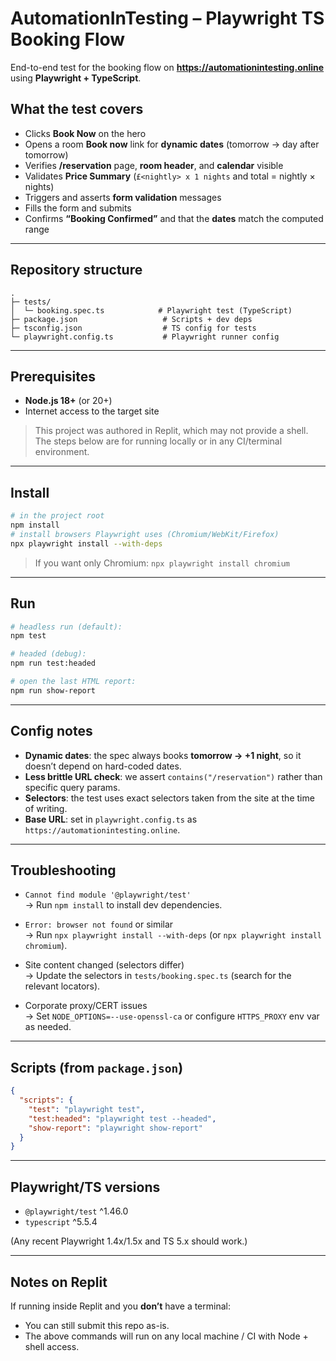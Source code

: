 # AutomationInTesting – Playwright TS Booking Flow

End-to-end test for the booking flow on **https://automationintesting.online** using **Playwright + TypeScript**.

## What the test covers

- Clicks **Book Now** on the hero
- Opens a room **Book now** link for **dynamic dates** (tomorrow → day after tomorrow)
- Verifies **/reservation** page, **room header**, and **calendar** visible
- Validates **Price Summary** (`£<nightly> x 1 nights` and total = nightly × nights)
- Triggers and asserts **form validation** messages
- Fills the form and submits
- Confirms **“Booking Confirmed”** and that the **dates** match the computed range

---

## Repository structure

```
.
├─ tests/
│  └─ booking.spec.ts            # Playwright test (TypeScript)
├─ package.json                   # Scripts + dev deps
├─ tsconfig.json                  # TS config for tests
└─ playwright.config.ts           # Playwright runner config
```

---

## Prerequisites

- **Node.js 18+** (or 20+)
- Internet access to the target site

> This project was authored in Replit, which may not provide a shell. The steps below are for running locally or in any CI/terminal environment.

---

## Install

```bash
# in the project root
npm install
# install browsers Playwright uses (Chromium/WebKit/Firefox)
npx playwright install --with-deps
```

> If you want only Chromium: `npx playwright install chromium`

---

## Run

```bash
# headless run (default):
npm test

# headed (debug):
npm run test:headed

# open the last HTML report:
npm run show-report
```

---

## Config notes

- **Dynamic dates**: the spec always books **tomorrow → +1 night**, so it doesn’t depend on hard-coded dates.
- **Less brittle URL check**: we assert `contains("/reservation")` rather than specific query params.
- **Selectors**: the test uses exact selectors taken from the site at the time of writing.
- **Base URL**: set in `playwright.config.ts` as `https://automationintesting.online`.

---

## Troubleshooting

- `Cannot find module '@playwright/test'`  
  → Run `npm install` to install dev dependencies.

- `Error: browser not found` or similar  
  → Run `npx playwright install --with-deps` (or `npx playwright install chromium`).

- Site content changed (selectors differ)  
  → Update the selectors in `tests/booking.spec.ts` (search for the relevant locators).

- Corporate proxy/CERT issues  
  → Set `NODE_OPTIONS=--use-openssl-ca` or configure `HTTPS_PROXY` env var as needed.

---

## Scripts (from `package.json`)

```json
{
  "scripts": {
    "test": "playwright test",
    "test:headed": "playwright test --headed",
    "show-report": "playwright show-report"
  }
}
```

---

## Playwright/TS versions

- `@playwright/test` ^1.46.0
- `typescript` ^5.5.4

(Any recent Playwright 1.4x/1.5x and TS 5.x should work.)

---

## Notes on Replit

If running inside Replit and you **don’t** have a terminal:
- You can still submit this repo as-is.
- The above commands will run on any local machine / CI with Node + shell access.
